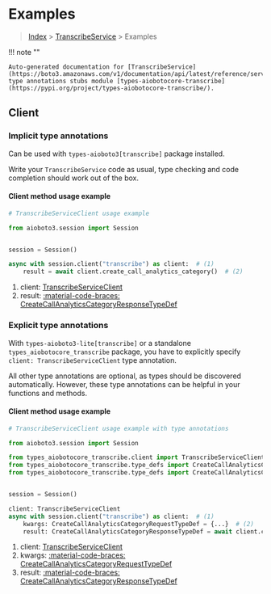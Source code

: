 # Examples

> [Index](../README.md) > [TranscribeService](./README.md) > Examples

!!! note ""

    Auto-generated documentation for [TranscribeService](https://boto3.amazonaws.com/v1/documentation/api/latest/reference/services/transcribe.html#transcribeservice)
    type annotations stubs module [types-aiobotocore-transcribe](https://pypi.org/project/types-aiobotocore-transcribe/).

## Client

### Implicit type annotations

Can be used with `types-aioboto3[transcribe]` package installed.

Write your `TranscribeService` code as usual,
type checking and code completion should work out of the box.



#### Client method usage example

```python
# TranscribeServiceClient usage example

from aioboto3.session import Session


session = Session()

async with session.client("transcribe") as client:  # (1)
    result = await client.create_call_analytics_category()  # (2)
```

1. client: [TranscribeServiceClient](./client.md)
2. result: [:material-code-braces: CreateCallAnalyticsCategoryResponseTypeDef](./type_defs.md#createcallanalyticscategoryresponsetypedef)






### Explicit type annotations

With `types-aioboto3-lite[transcribe]`
or a standalone `types_aiobotocore_transcribe` package, you have to explicitly specify
`client: TranscribeServiceClient` type annotation.

All other type annotations are optional, as types should be discovered automatically.
However, these type annotations can be helpful in your functions and methods.


#### Client method usage example

```python
# TranscribeServiceClient usage example with type annotations

from aioboto3.session import Session

from types_aiobotocore_transcribe.client import TranscribeServiceClient
from types_aiobotocore_transcribe.type_defs import CreateCallAnalyticsCategoryResponseTypeDef
from types_aiobotocore_transcribe.type_defs import CreateCallAnalyticsCategoryRequestTypeDef


session = Session()

client: TranscribeServiceClient
async with session.client("transcribe") as client:  # (1)
    kwargs: CreateCallAnalyticsCategoryRequestTypeDef = {...}  # (2)
    result: CreateCallAnalyticsCategoryResponseTypeDef = await client.create_call_analytics_category(**kwargs)  # (3)
```

1. client: [TranscribeServiceClient](./client.md)
2. kwargs: [:material-code-braces: CreateCallAnalyticsCategoryRequestTypeDef](./type_defs.md#createcallanalyticscategoryrequesttypedef)
3. result: [:material-code-braces: CreateCallAnalyticsCategoryResponseTypeDef](./type_defs.md#createcallanalyticscategoryresponsetypedef)






